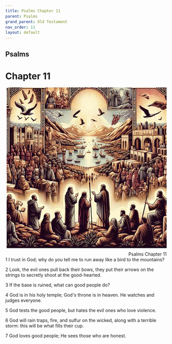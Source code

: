 ```yaml
---
title: Psalms Chapter 11
parent: Psalms
grand_parent: Old Testament
nav_order: 11
layout: default
---
```


## Psalms

# Chapter 11

<div style="clear: both; text-align: right;">
    <img src="/assets/Image/Psalms/500/11.jpg" alt="Psalms Chapter 11" class="chapter-image" style="max-width: 100%; height: auto; float: right; margin: 0 0 10px 10px; padding-left: 10%;">
    <figcaption style="font-size: 14px;">Psalms Chapter 11</figcaption>
</div>
1 I trust in God; why do you tell me to run away like a bird to the mountains?

2 Look, the evil ones pull back their bows, they put their arrows on the strings to secretly shoot at the good-hearted.

3 If the base is ruined, what can good people do?

4 God is in his holy temple; God's throne is in heaven. He watches and judges everyone.

5 God tests the good people, but hates the evil ones who love violence.

6 God will rain traps, fire, and sulfur on the wicked, along with a terrible storm: this will be what fills their cup.

7 God loves good people; He sees those who are honest.


